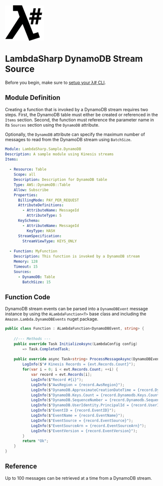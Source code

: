 ![λ#](../../src/DocFx/images/LambdaSharpLogo.png)

# LambdaSharp DynamoDB Stream Source

Before you begin, make sure to [setup your λ# CLI](../../src/DocFx/articles/Setup.md).

## Module Definition

Creating a function that is invoked by a DynamoDB stream requires two steps. First, the DynamoDB table must either be created or referenced in the `Items` section. Second, the function must reference the parameter name in its `Sources` section using the `DynamoDB` attribute.

Optionally, the `DynamoDB` attribute can specify the maximum number of messages to read from the DynamoDB stream using `BatchSize`.

```yaml
Module: LambdaSharp.Sample.DynamoDB
Description: A sample module using Kinesis streams
Items:

  - Resource: Table
    Scope: all
    Description: Description for DynamoDB table
    Type: AWS::DynamoDB::Table
    Allow: Subscribe
    Properties:
      BillingMode: PAY_PER_REQUEST
      AttributeDefinitions:
        - AttributeName: MessageId
          AttributeType: S
      KeySchema:
        - AttributeName: MessageId
          KeyType: HASH
      StreamSpecification:
        StreamViewType: KEYS_ONLY

  - Function: MyFunction
    Description: This function is invoked by a DynamoDB stream
    Memory: 128
    Timeout: 15
    Sources:
      - DynamoDB: Table
        BatchSize: 15
```

## Function Code

DynamoDB stream events can be parsed into a `DynamoDBEvent` message instance by using the `ALambdaFunction<T>` base class and including the `Amazon.Lambda.DynamoDBEvents` nuget package.

```csharp
public class Function : ALambdaFunction<DynamoDBEvent, string> {

    //--- Methods ---
    public override Task InitializeAsync(LambdaConfig config)
        => Task.CompletedTask;

    public override async Task<string> ProcessMessageAsync(DynamoDBEvent evt) {
        LogInfo($"# Kinesis Records = {evt.Records.Count}");
        for(var i = 0; i < evt.Records.Count; ++i) {
            var record = evt.Records[i];
            LogInfo($"Record #{i}");
            LogInfo($"AwsRegion = {record.AwsRegion}");
            LogInfo($"DynamoDB.ApproximateCreationDateTime = {record.Dynamodb.ApproximateCreationDateTime}");
            LogInfo($"DynamoDB.Keys.Count = {record.Dynamodb.Keys.Count}");
            LogInfo($"DynamoDB.SequenceNumber = {record.Dynamodb.SequenceNumber}");
            LogInfo($"DynamoDB.UserIdentity.PrincipalId = {record.UserIdentity?.PrincipalId}");
            LogInfo($"EventID = {record.EventID}");
            LogInfo($"EventName = {record.EventName}");
            LogInfo($"EventSource = {record.EventSource}");
            LogInfo($"EventSourceArn = {record.EventSourceArn}");
            LogInfo($"EventVersion = {record.EventVersion}");
        }
        return "Ok";
    }
}
```

## Reference

Up to 100 messages can be retrieved at a time from a DynamoDB stream.
